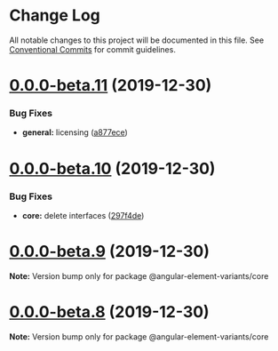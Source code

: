 # Change Log

All notable changes to this project will be documented in this file.
See [Conventional Commits](https://conventionalcommits.org) for commit guidelines.

# [0.0.0-beta.11](https://github.com/BioPhoton/angular-element-variants/tree/master/packages/core/compare/v0.0.0-beta.10...v0.0.0-beta.11) (2019-12-30)


### Bug Fixes

* **general:** licensing ([a877ece](https://github.com/BioPhoton/angular-element-variants/tree/master/packages/core/commit/a877ece59c3c4f4e158605699ec233d5f3793229))





# [0.0.0-beta.10](https://github.com/BioPhoton/angular-element-variants/tree/master/packages/core/compare/v0.0.0-beta.9...v0.0.0-beta.10) (2019-12-30)


### Bug Fixes

* **core:** delete interfaces ([297f4de](https://github.com/BioPhoton/angular-element-variants/tree/master/packages/core/commit/297f4de0bee6d2f2a5fcb5a607e2eea6865bbbb7))





# [0.0.0-beta.9](https://github.com/BioPhoton/angular-element-variants/tree/master/packages/core/compare/v0.0.0-beta.8...v0.0.0-beta.9) (2019-12-30)

**Note:** Version bump only for package @angular-element-variants/core





# [0.0.0-beta.8](https://github.com/BioPhoton/angular-element-variants/tree/master/packages/core/compare/v0.0.0-beta.6...v0.0.0-beta.8) (2019-12-30)

**Note:** Version bump only for package @angular-element-variants/core
